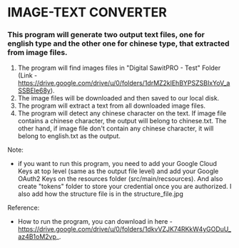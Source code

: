 # IMAGE-TEXT CONVERTER


### This program will generate two output text files, one for english type and the other one for chinese type, that extracted from image files.
1. The program will find images files in "Digital SawitPRO - Test" Folder (Link - https://drive.google.com/drive/u/0/folders/1drMZ2klEhBYPSZSBIxYoV_aSSBEIe68y).
2. The image files will be downloaded and then saved to our local disk.
3. The program will extract a text from all downloaded image files.
4. The program will detect any chinese character on the text. If image file contains a chinese character, the output will belong to chinese.txt. The other hand, if image file don't contain any chinese character, it will belong to english.txt as the output.


Note:
- if you want to run this program, you need to add your Google Cloud Keys at top level (same as the output file level) and add your Google OAuth2 Keys on the resources folder (src/main/recsources). And also create "tokens" folder to store your credential once you are authorized. I also add how the structure file is in the structure_file.jpg

Reference: 
- How to run the program, you can download in here - https://drive.google.com/drive/u/0/folders/1dkvVZJK74RKkW4yGODuU_az4B1oM2vp_.
